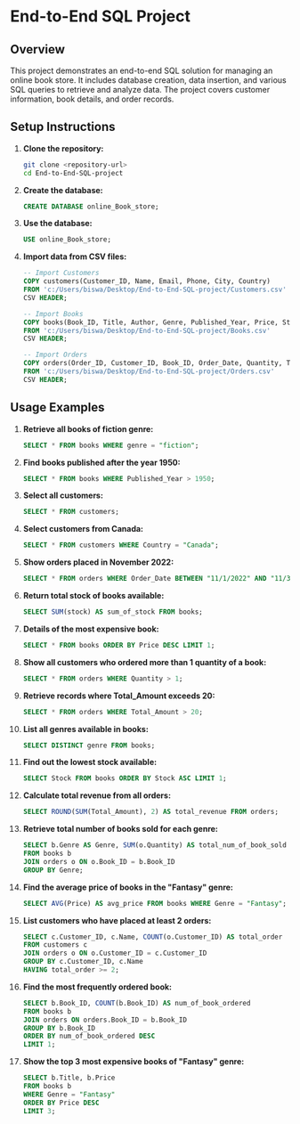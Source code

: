 # End-to-End SQL Project

## Overview
This project demonstrates an end-to-end   SQL solution for managing an online book store. It includes database creation, data insertion, and various SQL queries to retrieve and analyze data. The project covers customer information, book details, and order records.

## Setup Instructions
1. **Clone the repository:**
    ```bash
    git clone <repository-url>
    cd End-to-End-SQL-project
    ```

2. **Create the database:**
    ```sql
    CREATE DATABASE online_Book_store;
    ```

3. **Use the database:**
    ```sql
    USE online_Book_store;
    ```

4. **Import data from CSV files:**
    ```sql
    -- Import Customers
    COPY customers(Customer_ID, Name, Email, Phone, City, Country)
    FROM 'c:/Users/biswa/Desktop/End-to-End-SQL-project/Customers.csv'
    CSV HEADER;

    -- Import Books
    COPY books(Book_ID, Title, Author, Genre, Published_Year, Price, Stock)
    FROM 'c:/Users/biswa/Desktop/End-to-End-SQL-project/Books.csv'
    CSV HEADER;

    -- Import Orders
    COPY orders(Order_ID, Customer_ID, Book_ID, Order_Date, Quantity, Total_Amount)
    FROM 'c:/Users/biswa/Desktop/End-to-End-SQL-project/Orders.csv'
    CSV HEADER;
    ```

## Usage Examples
1. **Retrieve all books of fiction genre:**
    ```sql
    SELECT * FROM books WHERE genre = "fiction";
    ```

2. **Find books published after the year 1950:**
    ```sql
    SELECT * FROM books WHERE Published_Year > 1950;
    ```

3. **Select all customers:**
    ```sql
    SELECT * FROM customers;
    ```

4. **Select customers from Canada:**
    ```sql
    SELECT * FROM customers WHERE Country = "Canada";
    ```

5. **Show orders placed in November 2022:**
    ```sql
    SELECT * FROM orders WHERE Order_Date BETWEEN "11/1/2022" AND "11/30/2022";
    ```

6. **Return total stock of books available:**
    ```sql
    SELECT SUM(stock) AS sum_of_stock FROM books;
    ```

7. **Details of the most expensive book:**
    ```sql
    SELECT * FROM books ORDER BY Price DESC LIMIT 1;
    ```

8. **Show all customers who ordered more than 1 quantity of a book:**
    ```sql
    SELECT * FROM orders WHERE Quantity > 1;
    ```

9. **Retrieve records where Total_Amount exceeds 20:**
    ```sql
    SELECT * FROM orders WHERE Total_Amount > 20;
    ```

10. **List all genres available in books:**
    ```sql
    SELECT DISTINCT genre FROM books;
    ```

11. **Find out the lowest stock available:**
    ```sql
    SELECT Stock FROM books ORDER BY Stock ASC LIMIT 1;
    ```

12. **Calculate total revenue from all orders:**
    ```sql
    SELECT ROUND(SUM(Total_Amount), 2) AS total_revenue FROM orders;
    ```

13. **Retrieve total number of books sold for each genre:**
    ```sql
    SELECT b.Genre AS Genre, SUM(o.Quantity) AS total_num_of_book_sold
    FROM books b
    JOIN orders o ON o.Book_ID = b.Book_ID
    GROUP BY Genre;
    ```

14. **Find the average price of books in the "Fantasy" genre:**
    ```sql
    SELECT AVG(Price) AS avg_price FROM books WHERE Genre = "Fantasy";
    ```

15. **List customers who have placed at least 2 orders:**
    ```sql
    SELECT c.Customer_ID, c.Name, COUNT(o.Customer_ID) AS total_order
    FROM customers c
    JOIN orders o ON o.Customer_ID = c.Customer_ID
    GROUP BY c.Customer_ID, c.Name
    HAVING total_order >= 2;
    ```

16. **Find the most frequently ordered book:**
    ```sql
    SELECT b.Book_ID, COUNT(b.Book_ID) AS num_of_book_ordered
    FROM books b
    JOIN orders ON orders.Book_ID = b.Book_ID
    GROUP BY b.Book_ID
    ORDER BY num_of_book_ordered DESC
    LIMIT 1;
    ```

17. **Show the top 3 most expensive books of "Fantasy" genre:**
    ```sql
    SELECT b.Title, b.Price
    FROM books b
    WHERE Genre = "Fantasy"
    ORDER BY Price DESC
    LIMIT 3;
    ```
